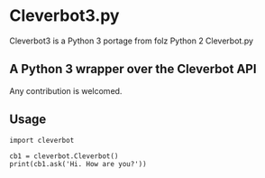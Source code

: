 Cleverbot3.py
============

Cleverbot3 is a Python 3 portage from folz Python 2 Cleverbot.py

A Python 3 wrapper over the Cleverbot API
---------------------------------------

Any contribution is welcomed.

Usage
-----

```
import cleverbot

cb1 = cleverbot.Cleverbot()
print(cb1.ask('Hi. How are you?'))
```
